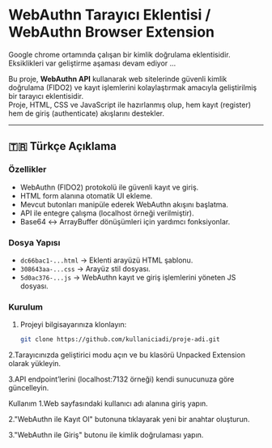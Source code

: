 
# WebAuthn Tarayıcı Eklentisi / WebAuthn Browser Extension
 Google chrome ortamında çalışan bir kimlik doğrulama eklentisidir. Eksiklikleri var geliştirme aşaması devam ediyor ... 
 
Bu proje, **WebAuthn API** kullanarak web sitelerinde güvenli kimlik doğrulama (FIDO2) ve kayıt işlemlerini kolaylaştırmak amacıyla geliştirilmiş bir tarayıcı eklentisidir.  
Proje, HTML, CSS ve JavaScript ile hazırlanmış olup, hem kayıt (register) hem de giriş (authenticate) akışlarını destekler.

---

## 🇹🇷 Türkçe Açıklama

### Özellikler
- WebAuthn (FIDO2) protokolü ile güvenli kayıt ve giriş.
- HTML form alanına otomatik UI ekleme.
- Mevcut butonları manipüle ederek WebAuthn akışını başlatma.
- API ile entegre çalışma (localhost örneği verilmiştir).
- Base64 ↔ ArrayBuffer dönüşümleri için yardımcı fonksiyonlar.

### Dosya Yapısı
- `dc66bac1-...html` → Eklenti arayüzü HTML şablonu.
- `308643aa-...css` → Arayüz stil dosyası.
- `5d0ac376-...js` → WebAuthn kayıt ve giriş işlemlerini yöneten JS dosyası.

### Kurulum
1. Projeyi bilgisayarınıza klonlayın:
   ```bash
   git clone https://github.com/kullaniciadi/proje-adi.git
2.Tarayıcınızda geliştirici modu açın ve bu klasörü Unpacked Extension olarak yükleyin.

3.API endpoint’lerini (localhost:7132 örneği) kendi sunucunuza göre güncelleyin.

Kullanım
1.Web sayfasındaki kullanıcı adı alanına giriş yapın.

2."WebAuthn ile Kayıt Ol" butonuna tıklayarak yeni bir anahtar oluşturun.

3."WebAuthn ile Giriş" butonu ile kimlik doğrulaması yapın.
